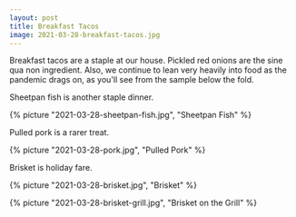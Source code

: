 ```yaml
---
layout: post
title: Breakfast Tacos
image: 2021-03-28-breakfast-tacos.jpg
---
```


Breakfast tacos are a staple at our house. Pickled red onions are the sine qua
non ingredient. Also, we continue to lean very heavily into food as the pandemic
drags on, as you'll see from the sample below the fold.

<!--more-->

Sheetpan fish is another staple dinner.

{% picture "2021-03-28-sheetpan-fish.jpg", "Sheetpan Fish" %}

Pulled pork is a rarer treat.

{% picture "2021-03-28-pork.jpg", "Pulled Pork" %}

Brisket is holiday fare.

{% picture "2021-03-28-brisket.jpg", "Brisket" %}

{% picture "2021-03-28-brisket-grill.jpg", "Brisket on the Grill" %}
